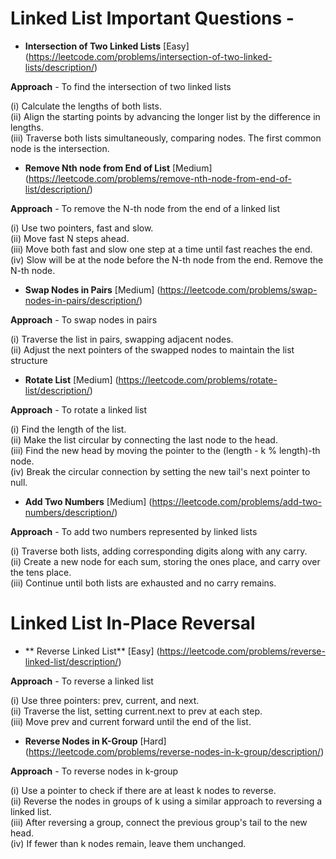 # Linked List Important Questions - 

+ **Intersection of Two Linked Lists**  [Easy]  (https://leetcode.com/problems/intersection-of-two-linked-lists/description/)

**Approach** - To find the intersection of two linked lists 

 (i) Calculate the lengths of both lists.
 <br>
(ii) Align the starting points by advancing the longer list by the difference in lengths.
<br>
 (iii) Traverse both lists simultaneously, comparing nodes. The first common node is the intersection.

+ **Remove Nth node from End of List**  [Medium]  (https://leetcode.com/problems/remove-nth-node-from-end-of-list/description/)

**Approach**  -  To remove the N-th node from the end of a linked list

  (i) Use two pointers, fast and slow.
  <br>
  (ii) Move fast N steps ahead.
  <br>
  (iii) Move both fast and slow one step at a time until fast reaches the end.
  <br>
  (iv) Slow will be at the node before the N-th node from the end. Remove the N-th node.

+ **Swap Nodes in Pairs**  [Medium]  (https://leetcode.com/problems/swap-nodes-in-pairs/description/)

**Approach**  -  To swap nodes in pairs

 (i) Traverse the list in pairs, swapping adjacent nodes.
 <br>
 (ii) Adjust the next pointers of the swapped nodes to maintain the list structure

+ **Rotate List**  [Medium]  (https://leetcode.com/problems/rotate-list/description/)

**Approach**  -  To rotate a linked list 

 (i) Find the length of the list.
 <br>
 (ii) Make the list circular by connecting the last node to the head.
 <br>
(iii) Find the new head by moving the pointer to the (length - k % length)-th node.
<br>
 (iv) Break the circular connection by setting the new tail's next pointer to null.


+ **Add Two Numbers**  [Medium]  (https://leetcode.com/problems/add-two-numbers/description/)

**Approach**  -  To add two numbers represented by linked lists 

 (i) Traverse both lists, adding corresponding digits along with any carry.
 <br>
 (ii) Create a new node for each sum, storing the ones place, and carry over the tens place.
 <br>
 (iii) Continue until both lists are exhausted and no carry remains.


 # Linked List In-Place Reversal 

+ ** Reverse Linked List**  [Easy]  (https://leetcode.com/problems/reverse-linked-list/description/)

**Approach**  -  To reverse a linked list 

 (i) Use three pointers: prev, current, and next.
 <br>
 (ii) Traverse the list, setting current.next to prev at each step.
 <br>
 (iii) Move prev and current forward until the end of the list.


+ **Reverse Nodes in K-Group**  [Hard]  (https://leetcode.com/problems/reverse-nodes-in-k-group/description/)

**Approach**  -  To reverse nodes in k-group 

 (i) Use a pointer to check if there are at least k nodes to reverse.
 <br>
 (ii) Reverse the nodes in groups of k using a similar approach to reversing a linked list.
 <br>
(iii) After reversing a group, connect the previous group's tail to the new head.
<br>
 (iv) If fewer than k nodes remain, leave them unchanged.
